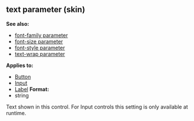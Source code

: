 ## text parameter (skin)
**See also:**
*   [font-family parameter](/ref/%7Bskin%7D/param/font-family.md) 
*   [font-size parameter](/ref/%7Bskin%7D/param/font-size.md) 
*   [font-style parameter](/ref/%7Bskin%7D/param/font-style.md) 
*   [text-wrap parameter](/ref/%7Bskin%7D/param/text-wrap.md) 
<!-- -->
**Applies to:**
*   [Button](/ref/%7Bskin%7D/control/button.md) 
*   [Input](/ref/%7Bskin%7D/control/input.md) 
*   [Label](/ref/%7Bskin%7D/control/label.md) <!-- -->
**Format:**
*   string


Text shown in this control. For Input controls this setting is
only available at runtime.